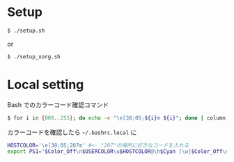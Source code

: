 # Setup
```bash
$ ./setup.sh
```
or
```bash
$ ./setup_xorg.sh
```

# Local setting

Bash でのカラーコード確認コマンド
```bash
$ for i in {000..255}; do echo -e "\e[38;05;${i}m ${i}"; done | column -c 160 -s ' '; echo -e "\e[m"
```
カラーコードを確認したら `~/.bashrc.local` に
```bash
HOSTCOLOR='\e[38;05;207m' #<- "207"の場所に好きなコードを入れる
export PS1="$Color_Off\n$USERCOLOR\u$HOSTCOLOR@\h$Cyan [\w]$Color_Off\n$ "
```
